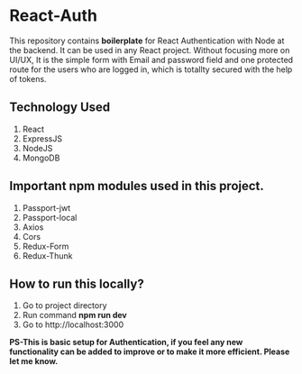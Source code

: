 # React-Auth
This repository contains **boilerplate** for React Authentication with Node at the backend. It can be used in any React project. Without focusing more on UI/UX, It is the simple form with Email and password field and one protected route for the users who are logged in, which is totallty secured with the help of tokens.

## Technology Used
1) React
2) ExpressJS
3) NodeJS
4) MongoDB

## Important npm modules used in this project.
1) Passport-jwt
2) Passport-local
3) Axios
4) Cors
5) Redux-Form
6) Redux-Thunk

## How to run this locally?
1) Go to project directory
2) Run command **npm run dev**
3) Go to http://localhost:3000



**PS-This is basic setup for Authentication, if you feel any new functionality can be added to improve or to make it more efficient. Please let me know.**
